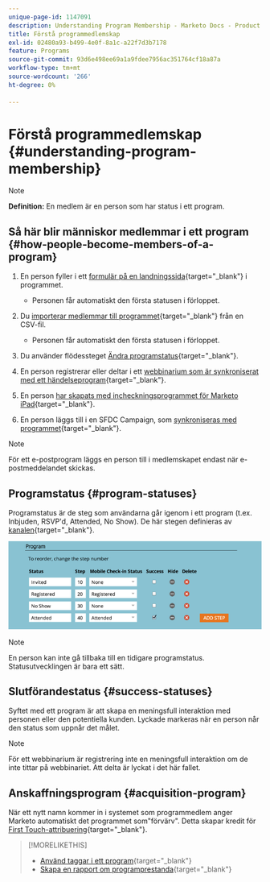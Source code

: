 ```yaml
---
unique-page-id: 1147091
description: Understanding Program Membership - Marketo Docs - Product Documentation
title: Förstå programmedlemskap
exl-id: 02480a93-b499-4e0f-8a1c-a22f7d3b7178
feature: Programs
source-git-commit: 93d6e498ee69a1a9fdee7956ac351764cf18a87a
workflow-type: tm+mt
source-wordcount: '266'
ht-degree: 0%

---
```


# Förstå programmedlemskap {#understanding-program-membership}

>[!NOTE]
>
>**Definition:** En medlem är en person som har status i ett program.

## Så här blir människor medlemmar i ett program {#how-people-become-members-of-a-program}

1. En person fyller i ett [formulär på en landningssida](/help/marketo/getting-started/quick-wins/landing-page-with-a-form.md){target="_blank"} i programmet.

   * Personen får automatiskt den första statusen i förloppet.

1. Du [importerar medlemmar till programmet](/help/marketo/product-docs/core-marketo-concepts/programs/working-with-programs/import-members-from-a-spreadsheet-into-a-program.md){target="_blank"} från en CSV-fil.

   * Personen får automatiskt den första statusen i förloppet.

1. Du använder flödessteget [Ändra programstatus](/help/marketo/product-docs/core-marketo-concepts/smart-campaigns/program-flow-actions/change-program-status.md){target="_blank"}.
1. En person registrerar eller deltar i ett [webbinarium som är synkroniserat med ett händelseprogram](/help/marketo/product-docs/demand-generation/events/understanding-events/event-partners.md){target="_blank"}.
1. En person [har skapats med incheckningsprogrammet för Marketo iPad](/help/marketo/product-docs/core-marketo-concepts/mobile-apps/event-check-in/check-people-into-your-event-from-your-tablet.md){target="_blank"}.
1. En person läggs till i en SFDC Campaign, som [synkroniseras med programmet](/help/marketo/product-docs/crm-sync/salesforce-sync/sfdc-sync-details/sfdc-sync-campaign-sync.md){target="_blank"}.

>[!NOTE]
>
>För ett e-postprogram läggs en person till i medlemskapet endast när e-postmeddelandet skickas.

## Programstatus {#program-statuses}

Programstatus är de steg som användarna går igenom i ett program (t.ex. Inbjuden, RSVP&#39;d, Attended, No Show). De här stegen definieras av [kanalen](/help/marketo/product-docs/administration/tags/create-a-program-channel.md){target="_blank"}.

![](assets/image2015-2-5-15-3a14-3a48.png)

>[!NOTE]
>
>En person kan inte gå tillbaka till en tidigare programstatus. Statusutvecklingen är bara ett sätt.

## Slutförandestatus {#success-statuses}

Syftet med ett program är att skapa en meningsfull interaktion med personen eller den potentiella kunden. Lyckade markeras när en person når den status som uppnår det målet.

>[!NOTE]
>
>För ett webbinarium är registrering inte en meningsfull interaktion om de inte tittar på webbinariet. Att delta är lyckat i det här fallet.

## Anskaffningsprogram {#acquisition-program}

När ett nytt namn kommer in i systemet som programmedlem anger Marketo automatiskt det programmet som&quot;förvärv&quot;. Detta skapar kredit för [First Touch-attribuering](/help/marketo/product-docs/reporting/revenue-cycle-analytics/revenue-tools/attribution/understanding-attribution.md){target="_blank"}.

>[!MORELIKETHIS]
>
>* [Använd taggar i ett program](/help/marketo/product-docs/core-marketo-concepts/programs/working-with-programs/use-tags-in-a-program.md){target="_blank"}
>* [Skapa en rapport om programprestanda](/help/marketo/product-docs/core-marketo-concepts/programs/program-performance-report/create-a-program-performance-report.md){target="_blank"}
